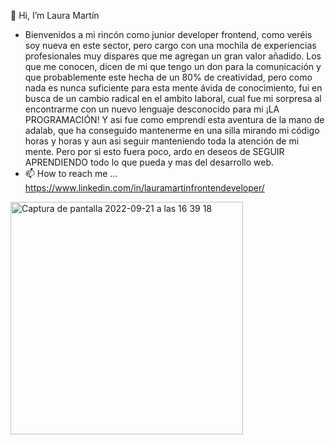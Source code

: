  👋 Hi, I’m Laura Martín
 
- Bienvenidos a mi rincón como junior developer frontend, como veréis soy nueva en este sector, pero cargo con una mochila de experiencias profesionales muy dispares que me agregan un gran valor añadido.
Los que me conocen, dicen de mi que tengo un don para la comunicación y que probablemente este hecha de un 80% de creatividad, pero como nada es nunca suficiente para esta mente ávida de conocimiento, fui en busca de un cambio radical en el ambito laboral, cual fue mi sorpresa al encontrarme con un nuevo lenguaje desconocido para mi ¡LA PROGRAMACIÓN! Y asi fue como emprendí esta aventura de la mano de adalab, que ha conseguido mantenerme en una silla mirando mi código horas y horas y aun asi seguir manteniendo toda la atención de mi mente. Pero por si esto fuera poco, ardo en deseos de SEGUIR APRENDIENDO todo lo que pueda y mas del desarrollo web.
- 📫 How to reach me ...
 https://www.linkedin.com/in/lauramartinfrontendeveloper/

<img width="372" alt="Captura de pantalla 2022-09-21 a las 16 39 18" src="https://user-images.githubusercontent.com/106525823/191534330-86830562-f373-4889-aeca-9629f382eecb.png">


